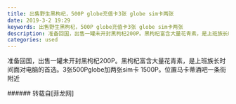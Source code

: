 ```yaml
---
title: 出售野生黑枸杞，500P globe充值卡3张 globe sim卡两张
date: 2019-3-2 19:29
keywords: 出售野生黑枸杞，500P globe充值卡3张 globe sim卡两张
description: 准备回国，出售一罐未开封黑枸杞200P。黑枸杞富含大量花青素，是上班族长时间面对电脑的首选。3张500Pglobe加两张sim卡 1500P。位置马卡蒂酒吧一条街附近
categories: used
---
```

<td class="t_f" id="postmessage_3144847">

准备回国，出售一罐未开封黑枸杞200P。黑枸杞富含大量花青素，是上班族长时间面对电脑的首选。3张500Pglobe加两张sim卡 1500P。位置马卡蒂酒吧一条街附近<br/>
</td>
###### 转载自[菲龙网]